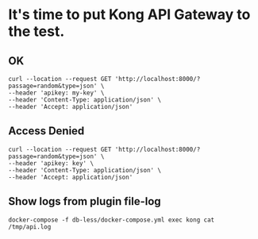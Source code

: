 # It's time to put Kong API Gateway to the test.

## OK

```shell
curl --location --request GET 'http://localhost:8000/?passage=random&type=json' \
--header 'apikey: my-key' \
--header 'Content-Type: application/json' \
--header 'Accept: application/json'
```


## Access Denied

```shell
curl --location --request GET 'http://localhost:8000/?passage=random&type=json' \
--header 'apikey: key' \
--header 'Content-Type: application/json' \
--header 'Accept: application/json'
```

## Show logs from plugin file-log

```shell
docker-compose -f db-less/docker-compose.yml exec kong cat /tmp/api.log
```